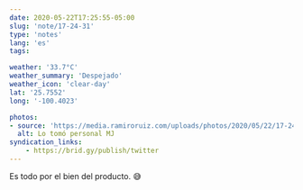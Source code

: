 ```yaml
---
date: 2020-05-22T17:25:55-05:00
slug: 'note/17-24-31'
type: 'notes'
lang: 'es'
tags:

weather: '33.7°C'
weather_summary: 'Despejado'
weather_icon: 'clear-day'
lat: '25.7552'
long: '-100.4023'

photos:
- source: 'https://media.ramiroruiz.com/uploads/photos/2020/05/22/17-24-31/took-it-personal-mj.jpeg'
  alt: Lo tomó personal MJ
syndication_links:
    - https://brid.gy/publish/twitter
---
```

Es todo por el bien del producto. 😅 